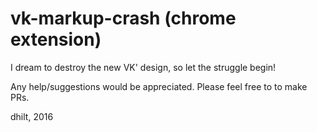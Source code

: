 vk-markup-crash (chrome extension)
================

I dream to destroy the new VK' design, so let the struggle begin!

Any help/suggestions would be appreciated. Please feel free to to make PRs.

dhilt, 2016
